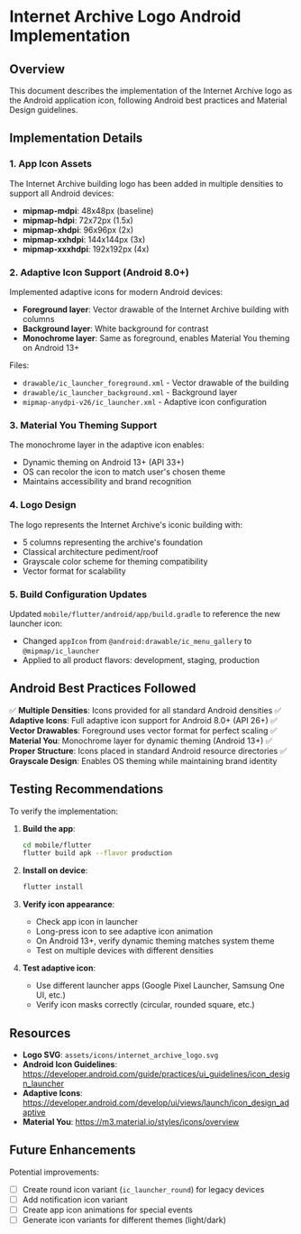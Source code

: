 # Internet Archive Logo Android Implementation

## Overview

This document describes the implementation of the Internet Archive logo as the Android application icon, following Android best practices and Material Design guidelines.

## Implementation Details

### 1. App Icon Assets

The Internet Archive building logo has been added in multiple densities to support all Android devices:

- **mipmap-mdpi**: 48x48px (baseline)
- **mipmap-hdpi**: 72x72px (1.5x)
- **mipmap-xhdpi**: 96x96px (2x)
- **mipmap-xxhdpi**: 144x144px (3x)
- **mipmap-xxxhdpi**: 192x192px (4x)

### 2. Adaptive Icon Support (Android 8.0+)

Implemented adaptive icons for modern Android devices:

- **Foreground layer**: Vector drawable of the Internet Archive building with columns
- **Background layer**: White background for contrast
- **Monochrome layer**: Same as foreground, enables Material You theming on Android 13+

Files:
- `drawable/ic_launcher_foreground.xml` - Vector drawable of the building
- `drawable/ic_launcher_background.xml` - Background layer
- `mipmap-anydpi-v26/ic_launcher.xml` - Adaptive icon configuration

### 3. Material You Theming Support

The monochrome layer in the adaptive icon enables:
- Dynamic theming on Android 13+ (API 33+)
- OS can recolor the icon to match user's chosen theme
- Maintains accessibility and brand recognition

### 4. Logo Design

The logo represents the Internet Archive's iconic building with:
- 5 columns representing the archive's foundation
- Classical architecture pediment/roof
- Grayscale color scheme for theming compatibility
- Vector format for scalability

### 5. Build Configuration Updates

Updated `mobile/flutter/android/app/build.gradle` to reference the new launcher icon:
- Changed `appIcon` from `@android:drawable/ic_menu_gallery` to `@mipmap/ic_launcher`
- Applied to all product flavors: development, staging, production

## Android Best Practices Followed

✅ **Multiple Densities**: Icons provided for all standard Android densities
✅ **Adaptive Icons**: Full adaptive icon support for Android 8.0+ (API 26+)
✅ **Vector Drawables**: Foreground uses vector format for perfect scaling
✅ **Material You**: Monochrome layer for dynamic theming (Android 13+)
✅ **Proper Structure**: Icons placed in standard Android resource directories
✅ **Grayscale Design**: Enables OS theming while maintaining brand identity

## Testing Recommendations

To verify the implementation:

1. **Build the app**:
   ```bash
   cd mobile/flutter
   flutter build apk --flavor production
   ```

2. **Install on device**:
   ```bash
   flutter install
   ```

3. **Verify icon appearance**:
   - Check app icon in launcher
   - Long-press icon to see adaptive icon animation
   - On Android 13+, verify dynamic theming matches system theme
   - Test on multiple devices with different densities

4. **Test adaptive icon**:
   - Use different launcher apps (Google Pixel Launcher, Samsung One UI, etc.)
   - Verify icon masks correctly (circular, rounded square, etc.)

## Resources

- **Logo SVG**: `assets/icons/internet_archive_logo.svg`
- **Android Icon Guidelines**: https://developer.android.com/guide/practices/ui_guidelines/icon_design_launcher
- **Adaptive Icons**: https://developer.android.com/develop/ui/views/launch/icon_design_adaptive
- **Material You**: https://m3.material.io/styles/icons/overview

## Future Enhancements

Potential improvements:
- [ ] Create round icon variant (`ic_launcher_round`) for legacy devices
- [ ] Add notification icon variant
- [ ] Create app icon animations for special events
- [ ] Generate icon variants for different themes (light/dark)
